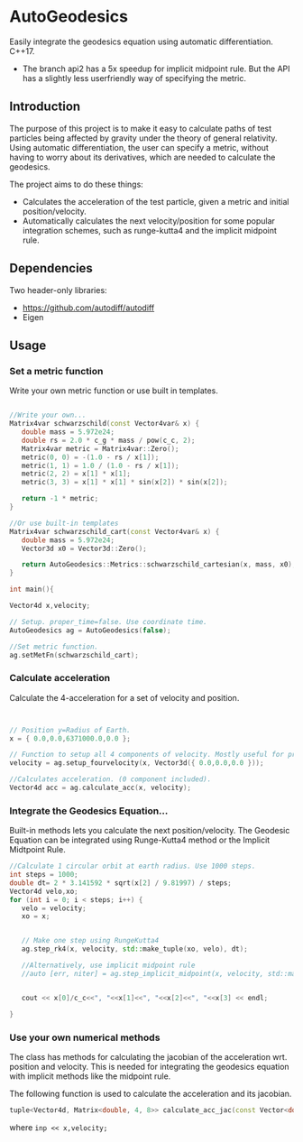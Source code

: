 # AutoGeodesics
Easily integrate the geodesics equation using automatic differentiation. C++17.

- The branch api2 has a 5x speedup for implicit midpoint rule. But the API has a slightly less userfriendly way of specifying the metric.

## Introduction
The purpose of this project is to make it easy to calculate paths of test particles being affected by gravity under the theory of general relativity. Using automatic differentiation, the user can specify a metric, without having to worry about its derivatives, which are needed to calculate the geodesics.

The project aims to do these things:
- Calculates the acceleration of the test particle, given a metric and initial position/velocity.
- Automatically calculates the next velocity/position for some popular integration schemes, such as runge-kutta4 and the implicit midpoint rule.

## Dependencies
Two header-only libraries:
- https://github.com/autodiff/autodiff
- Eigen
## Usage

### Set a metric function
Write your own metric function or use built in templates. 
 ~~~c++
 
 //Write your own...
Matrix4var schwarzschild(const Vector4var& x) {
    double mass = 5.972e24;
    double rs = 2.0 * c_g * mass / pow(c_c, 2);
    Matrix4var metric = Matrix4var::Zero();
    metric(0, 0) = -(1.0 - rs / x[1]);
    metric(1, 1) = 1.0 / (1.0 - rs / x[1]);
    metric(2, 2) = x[1] * x[1];
    metric(3, 3) = x[1] * x[1] * sin(x[2]) * sin(x[2]);

    return -1 * metric;
}

//Or use built-in templates
Matrix4var schwarzschild_cart(const Vector4var& x) {
    double mass = 5.972e24;
    Vector3d x0 = Vector3d::Zero();

    return AutoGeodesics::Metrics::schwarzschild_cartesian(x, mass, x0);
}

int main(){

Vector4d x,velocity;

// Setup. proper_time=false. Use coordinate time.
AutoGeodesics ag = AutoGeodesics(false);

//Set metric function.
ag.setMetFn(schwarzschild_cart); 
~~~

### Calculate acceleration
Calculate the 4-acceleration for a set of velocity and position.
 ~~~c++


 // Position y=Radius of Earth.
 x = { 0.0,0.0,6371000.0,0.0 }; 

 // Function to setup all 4 components of velocity. Mostly useful for proper_time=true.
 velocity = ag.setup_fourvelocity(x, Vector3d({ 0.0,0.0,0.0 })); 

 //Calculates acceleration. (0 component included).
 Vector4d acc = ag.calculate_acc(x, velocity);
~~~  
### Integrate the Geodesics Equation...
Built-in methods lets you calculate the next position/velocity. The Geodesic Equation can be integrated using Runge-Kutta4 method or the Implicit Midtpoint Rule.

 ~~~c++
//Calculate 1 circular orbit at earth radius. Use 1000 steps.
int steps = 1000;
double dt= 2 * 3.141592 * sqrt(x[2] / 9.81997) / steps;
Vector4d velo,xo;
for (int i = 0; i < steps; i++) {
    velo = velocity;
    xo = x;


    // Make one step using RungeKutta4
    ag.step_rk4(x, velocity, std::make_tuple(xo, velo), dt);

    //Alternatively, use implicit midpoint rule
    //auto [err, niter] = ag.step_implicit_midpoint(x, velocity, std::make_tuple(xo, velo), dt, 1e-3);


    cout << x[0]/c_c<<", "<<x[1]<<", "<<x[2]<<", "<<x[3] << endl;

}
 ~~~   

### Use your own numerical methods
The class has methods for calculating the jacobian of the acceleration wrt. position and velocity. This is needed for integrating the geodesics equation with implicit methods like the midpoint rule.


The following function is used to calculate the acceleration and its jacobian.
~~~c++
tuple<Vector4d, Matrix<double, 4, 8>> calculate_acc_jac(const Vector<double, 8>& inp);
~~~
where `inp << x,velocity;`

